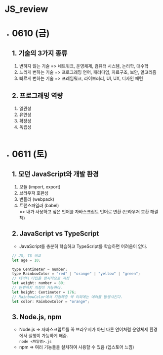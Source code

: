 # JS_review

- # 0610 (금)

  ## 1. 기술의 3가지 종류

  1. 변하지 않는 기술 => 네트워크, 운영체제, 컴퓨터 시스템, 논리학, 대수학
  2. 느리게 변하는 기술 => 프로그래밍 언어, 패러다임, 자료구조, 보안, 알고리즘
  3. 빠르게 변하는 기술 => 프레임워크, 라이브러리, UI, UX, 디자인 패턴

  ## 2. 프로그래밍 역량

  1. 일관성
  2. 유연성
  3. 확장성
  4. 독립성<br><br>

- # 0611 (토)

  ## 1. 모던 JavaScript와 개발 환경

  1. 모듈 (import, export)
  2. 브라우저 호환성
  3. 번들러 (webpack)
  4. 트랜스파일러 (babel)<br>
     => 내가 사용하고 싶은 언어를 자바스크립트 언어로 변환 (브라우저 호환 해결책)

  ## 2. JavaScript vs TypeScript

  - JavaScript를 충분히 학습하고 TypeScript를 학습하면 어려움이 없다.

  ```javascript
  // JS, TS 비교
  let age = 10;

  type Centimeter = number;
  type RainbowColor = "red" | "orange" | "yellow" | "green";
  // 데이터 타입을 명시적으로 지정
  let weight: number = 80;
  // 단위까지 지정이 가능하다.
  let height: Centimeter = 176;
  // RainbowColor에서 지정해준 색 이외에는 에러를 발생시킨다.
  let color: RainbowColor = "orange";
  ```

  ## 3. Node.js, npm

  - Node.js => 자바스크립트를 꼭 브라우저가 아닌 다른 언어처럼 운영체제 환경에서 실행이 가능하게 해줌.<br>
    `node <파일명>.js`
  - npm => 여러 기능들을 설치하여 사용할 수 있음 (앱스토어 느낌)
